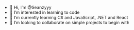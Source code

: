 - 👋 Hi, I’m @Seanzyyy
- 👀 I’m interested in learning to code
- 🌱 I’m currently learning C# and JavaScript, .NET and React
- 💞️ I’m looking to collaborate on simple projects to begin with


<!---
Seanzyyy/Seanzyyy is a ✨ special ✨ repository because its `README.md` (this file) appears on your GitHub profile.
You can click the Preview link to take a look at your changes.
--->

